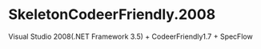 SkeletonCodeerFriendly.2008
===========================

Visual Studio 2008(.NET Framework 3.5) + CodeerFriendly1.7 + SpecFlow

